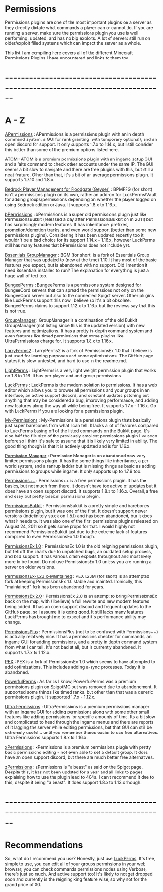 # Permissions

Permissions plugins are one of the most important plugins on a server as they directly dictate what commands a player can or cannot do. If you are running a server, make sure
the permissions plugin you use is well performing, updated, and has no big exploits. A lot of servers still run on older/exploit filled systems which can impact the server as
a whole.

This list I am compiling here covers all of the different Minecraft Permissions Plugins I have encountered and links to them too.

# ------------------------------------------------------------------------------

# A - Z

[APermissions](https://www.mc-market.org/resources/15726/) : APermissions is a permissions plugin with an in depth command system, a GUI for rank granting (with temporary options!),
and an open discord for support. It only supports 1.7.x to 1.14.x, but I still consider this better than some of the premium options listed here.

[ATOM](https://www.mc-market.org/resources/12801/) : ATOM is a premium permissions plugin with an ingame setup GUI and a /alts command to check other accounts under the same IP. The
GUI seems a bit slow to navigate and there are free plugins with this, but still a neat feature. Other than that, it's a bit of an average permissions plugin. It supports 1.7.10 and
1.8.x.

[Bedrock Player Management for Floodgate (Geyser)](https://www.spigotmc.org/resources/bedrock-player-managment-for-floodgate-geyser.82278/) : BPMFFG (for short) isn't a permissions
plugin on its own, rather an add-on for LuckPerms/Vault for adding groups/permissions depending on whether the player logged on using Bedrock edition or Java. It supports 1.8.x to
1.16.x.

[bPermissions](https://dev.bukkit.org/projects/bpermissions) : bPermissions is a super old permissions plugin just like PermissionsBukkit (released a day after PermissionsBukkit on
in 2011) but has surprisingly modern features. It has inheritance, prefixes, promotion/demotion tracks, and even world support (better than some new permissions plugins). Considering
it has been updated recently too it wouldn't be a bad choice for its support 1.14.x - 1.16.x, however LuckPerms still has many features that bPermissions does not include yet.

[Bssentials GroupManager](https://dev.bukkit.org/projects/bssentials-groupmanager) : BGM (for short) is a fork of Essentials Group Manager that was updated to (new at the time) 1.10.
It has most of the basic features you expect, but is abandoned with no support. Did I mention it need Bssentials installed to run? The explanation for everything is just a huge wall
of text too.

[BungeePerms](https://www.spigotmc.org/resources/bungeeperms.25/) : BungeePerms is a permissions system designed for BungeeCord servers that can spread the permissions not only on the
BungeeCord server but also to the connected Spigot server. Other plugins like LuckPerms support this now I believe so it's a bit obsolete. BungeePerms claims to support 1.12.x to 1.16.x
but the reviews say that this is not true.

[GroupManager](https://www.spigotmc.org/resources/groupmanager.38875/) : GroupManager is a continuation of the old Bukkit GroupManager (not listing since this is the updated version)
with new features and optimizations. It has a pretty in-depth command system and even features like timed permissions that some plugins like UltraPermissions charge for. It supports
1.8.x to 1.16.x.

[LarryPerms2](https://github.com/Unix101/LarryPerms2) : LarryPerms2 is a fork of PermissionsEx 1.0 that I believe is just used for learning purposes and some optimizations. The GitHub
page states it is slow, untested, and hard to use in the readme.md.

[LightPerms](https://www.spigotmc.org/resources/62447/) : LightPerms is a very light weight permission plugin that works on 1.8 to 1.16. It has per player and and group permissions.

[LuckPerms](https://luckperms.net/) : LuckPerms is the modern solution to permissions. It has a web editor which allows you to browse all permissions and your groups in an interface,
an active support discord, and constant updates patching out anything that may be considered a bug, improving performance, and adding new features along the way all while being free. 
It supports 1.7.x - 1.16.x. Go with LuckPerms if you are looking for a permissions plugin.

[My-Permissions](https://dev.bukkit.org/projects/my-permissions) : My-Permissions is a permissions plugin thats basically just super barebones from what I can tell. It lacks a lot of 
features compared to LuckPerms basing off of the listed commands on the Bukkit page. It's also half the file size of the previously smallest permissions plugin I've seen before so I 
think it's safe to assume that it is likely very limited in ability. The good thing though is that it is actively updated and is for 1.16.x.

[Permission Manager](https://dev.bukkit.org/projects/permission-manager) : Permission Manager is an abandoned now very limited permissions plugin. It has the some things like inheritance,
a per world system, and a rankup ladder but is missing things as basic as adding permissions to groups while ingame. It only supports up to 1.7.9 too.

[Permissions++](https://www.spigotmc.org/resources/permissions-the-ultimate-permissions-plugin.70183/) : Permissions++ is a free permissions plugin. It has the basics, but not much from
there. It doesn't have too active of updates but it does have an open support discord. It supports 1.8.x to 1.16.x. Overall, a free and easy but pretty basical permissions plugin.

[PermissionsBukkit](https://dev.bukkit.org/projects/permbukkit) : PermissionsBukkit is a pretty simple and barebones permissions plugin, but it was one of the first. It doesn't support
newer versions (indefinitely stuck on 1.8.1) and has been abandoned, but it does what it needs to. It was also one of the first permissions plugins released on August 24, 2011 so it
gets some props for that. I would highly not recommend PermissionsBukkit just due to the extreme lack of features compared to even PermissionsEx 1.0 though.

[PermissionsEx 1.0](https://dev.bukkit.org/projects/permissionsex) : PermissionsEx 1.0 is the old reigning permissions plugin, but fell off the charts due to unpatched bugs, an outdated
setup process, and bad support. It has various crash exploits throughout and most likely more to be found. Do not use PermissionsEx 1.0 unless you are running a server on older versions.

[PermissionsEx-1.23.x-Maintained](https://github.com/MiniDigger/PermissionsEx-1.23.x-Maintained) : PEX1.23M (for short) is an attempted fork at keeping PermissionsEx 1.0 stable and mainted.
Ironically, this "maintained" fork has been abandoned for years.

[PermissionsEx 2.0](https://permissionsex.stellardrift.ca/) : PermissionsEx 2.0 is an attempt to bring PermissionsEx back on the map, with (I believe) a full rewrite and new modern features
being added. It has an open support discord and frequent updates to the GitHub page, so I assume it is going good. It still lacks many features LuckPerms has brought me to expect and
it's performance ability may change.

[PermissionsPlus](https://www.spigotmc.org/resources/permissionsplus-plugin-security-permissions-management.57747/) : PermissionsPlus (not to be confused with Permissions++) is actually
relatively nice. It has a permissions checker for commands, an ingame GUI for adding permissions, and a pretty in depth command system from what I can tell. It's not bad at all, but is
currently abandoned. It supports 1.7.x to 1.12.x.

[PEX](https://github.com/Cqle/PEX) : PEX is a fork of PermissionsEx 1.0 which seems to have attempted to add optimizations. This includes adding a-sync processes. Today it is abandoned.

[PowerfulPerms](https://github.com/gustav9797/PowerfulPerms) : As far as I know, PowerfulPerms was a premium permissions plugin on SpigotMC but was removed due to abandonement. It 
supported some things like timed ranks, but other than that was a generic permissions plugin. It supported 1.7.x - 1.12.x. 

[Ultra Permissions](https://www.spigotmc.org/resources/ultra-permissions.42678/) : UltraPermissions is a premium permissions manager with an ingame GUI for adding permissions along with some other
small features like adding permissions for specific amounts of time. Its a bit slow and complicated to head through the ingame menus and there are reports of it lagging the server while editing 
permissions, but that GUI can still be extremely useful... until you remember theres easier to use free alternatives. Ultra Permissions supports 1.8.x to 1.16.x.

[xPermissions](https://www.mc-market.org/threads/592984/) : xPermissions is a premium permissions plugin with pretty basic permissions editing - not even able to set a default group. It does
have an open support discord, but there are much better free alternatives.

[zPermissions](https://www.spigotmc.org/resources/zpermissions.11736/) : zPermissions is "a beast" as said on the Spigot page. Despite this, it has not been updated for a year and all links
to pages explaining how to use the plugin lead to 404s. I can't recommend it due to this, despite it being "a beast". It does support 1.8.x to 1.13.x though.

# ------------------------------------------------------------------------------

# Recommendations

So, what do I recommend you use? Honestly, just use [LuckPerms](https://luckperms.net/). It's free, simple to use, you can edit all of your groups permissions in your web browser, you can check
commands permissions nodes using Verbose, there's just so much. And active support too! It's likely to not get dropped soon and currently is the reigning king feature wise, so why not for the
grand price of $0.
